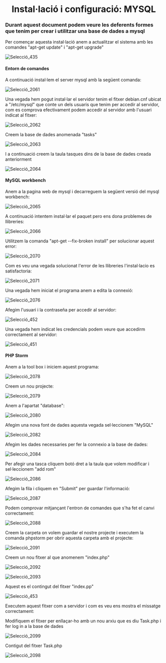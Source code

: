 <h1 align="center">Instal·lació i configuració: MYSQL</h>
<h3> Durant aquest document podem veure les deferents formes que tenim per crear i utilitzar una base de dades a mysql</h3>

<p>Per començar aquesta instal·lació anem a actualitzar el sistema amb les comandes "apt-get update" i "apt-get upgrade"</p>

![Selecció_435](https://user-images.githubusercontent.com/82141541/171626600-d2c33984-a3d2-4ac7-969f-ee7f914c0935.png)

<h4>Entorn de comandes</h4>
<p>A continuació instal·lem el server mysql amb la següent comanda:</p>

![Selecció_2061](https://user-images.githubusercontent.com/82141541/171621533-c457c40c-d5c9-4b39-adf8-a4d5eb6fc019.png)

<p>Una vegada hem pogut instal·lar el servidor tenim el fitxer debian.cnf ubicat a "/etc/mysql" que conte un dels usuaris que tenim per accedir al servidor, com es comprova efectivament podem accedir al servidor amb l'usuari indicat al fitxer:</p>

![Selecció_2062](https://user-images.githubusercontent.com/82141541/171622014-2acd5427-e6f6-498b-b4b4-1602b323a06c.png)


<p>Creem la base de dades anomenada "tasks"</p>

![Selecció_2063](https://user-images.githubusercontent.com/82141541/171622122-ae173245-fb0e-45be-9d22-ccfbb7642433.png)

<p>I a continuació creem la taula tasques dins de la base de dades creada anteriorment</p>

![Selecció_2064](https://user-images.githubusercontent.com/82141541/171622289-c99565a6-f2c6-4a57-b32c-c0ba9f44cbc0.png)

<h4>MySQL workbench</h4>
<p>Anem a la pagina web de mysql i decarreguem la següent versió del mysql workbench:</p>

![Selecció_2065](https://user-images.githubusercontent.com/82141541/171622536-3cafe91e-b343-4e3a-a5de-31c2c29fd5c2.png)

<p>A continuació intentem instal·lar el paquet pero ens dona problemes de llibreries:</p>

![Selecció_2066](https://user-images.githubusercontent.com/82141541/171622678-48fe2b12-da72-4c1f-a9b3-74873749df42.png)

<p>Utilitzem la comanda "apt-get --fix-broken install" per solucionar aquest error:</p>

![Selecció_2070](https://user-images.githubusercontent.com/82141541/171622829-50c00ec3-b739-433b-9c5c-f21bf7f570d9.png)

<p>Com es veu una vegada solucionat l'error de les llibreries l'instal·lacio es satisfactoria:</p>

![Selecció_2071](https://user-images.githubusercontent.com/82141541/171622977-607678d0-7cd0-487f-8a4e-714f8d485851.png)

<p>Una vegada hem iniciat el programa anem a edita la connexió:</p>

![Selecció_2076](https://user-images.githubusercontent.com/82141541/171623031-1fcdd878-3237-4481-a1d8-1a5801982a7c.png)

<p>Afegim l'usuari i la contraseña per accedir al servidor:</p>

![Selecció_452](https://user-images.githubusercontent.com/82141541/171626975-987ebf82-fce6-4d9d-bbcf-4a897a806f93.png)

<p>Una vegada hem indicat les credencials podem veure que accedirm correctament al servidor:</p>

![Selecció_451](https://user-images.githubusercontent.com/82141541/171627210-3a2b3a11-e3f8-4806-b2ca-32c2e16c1d97.png)

<h4>PHP Storm</h4>
<p>Anem a la tool box i iniciem aquest programa:</p>

![Selecció_2078](https://user-images.githubusercontent.com/82141541/171623278-ca3aa8f3-2ead-40e6-8922-1cafc2a6d67a.png)

<p>Creem un nou projecte:</p>

![Selecció_2079](https://user-images.githubusercontent.com/82141541/171623384-cc6fd630-8ee6-4d69-b993-4b0033a36868.png)

<p>Anem a l'apartat "database":</p>
  
![Selecció_2080](https://user-images.githubusercontent.com/82141541/171623691-59fe3fc6-fd84-4848-97ed-23b92ac7e5b6.png)
  
<p>Afegim una nova font de dades aquesta vegada sel·leccionem "MySQL"</p>

![Selecció_2082](https://user-images.githubusercontent.com/82141541/171623925-a8ad05ab-b2fe-4f28-baa6-66c30581bc90.png)

<p>Afegim les dades necessaries per fer la connexio a la base de dades:</p>

![Selecció_2084](https://user-images.githubusercontent.com/82141541/171624062-bd3448f6-2bc0-4c86-8479-83ba6f687d40.png)

<p>Per afegir una tasca cliquem botó dret a la taula que volem modificar i sel·leccionem "add rom"</p>

![Selecció_2086](https://user-images.githubusercontent.com/82141541/171624105-88ea6657-c6bf-4629-ba08-8b29300b598d.png)

<p>Afegim la fila i cliquem en "Submit" per guardar l'informació:</p>

![Selecció_2087](https://user-images.githubusercontent.com/82141541/171624437-80fbd5c3-46c2-47bd-b376-c81054e01ef5.png)

<p>Podem comprovar mitjançant l'entron de comandes que s'ha fet el canvi correctament:</p>

![Selecció_2088](https://user-images.githubusercontent.com/82141541/171624612-8493a926-39c5-43f2-b75f-e84b65c337d0.png)

<p>Creem la carpeta on volem guardar el nostre projecte i executem la comanda phpstorm per obrir aquesta carpeta amb el projecte:</p>

![Selecció_2091](https://user-images.githubusercontent.com/82141541/171625019-db3e2ba3-f4ed-4564-b868-328cf40d355d.png)

<p>Creem un nou fitxer al que anomenem "index.php"</p>

![Selecció_2092](https://user-images.githubusercontent.com/82141541/171625136-eec8d9ca-f282-498b-91a0-ee1226455c77.png)

![Selecció_2093](https://user-images.githubusercontent.com/82141541/171625152-e2cc76d4-0be7-4af1-907c-8d7580dd8481.png)

<p>Aquest es el contingut del fitxer "index.pp"</p>

![Selecció_453](https://user-images.githubusercontent.com/82141541/171628661-c91aed3d-fae6-4e88-8214-9cd123f551b1.png)

<p>Executem aquest fitxer com a servidor i com es veu ens mostra el missatge correctament:</p>

<p>Modifiquem el fitxer per enllaçar-ho amb un nou arxiu que es diu Task.php i fer log in a la base de dades</p>

![Selecció_2099](https://user-images.githubusercontent.com/82141541/171626016-ba6ec27a-c297-4233-a4dd-45eec7e3c538.png)

<p>Contigut del fitxer Task.php</p>

![Selecció_2098](https://user-images.githubusercontent.com/82141541/171626081-fb3b7ee5-9194-468c-992f-77d0fa9a5c1b.png)






